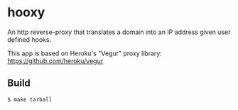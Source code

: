 hooxy
======================

An http reverse-proxy that translates a domain into an IP address given user defined hooks.

This app is based on Heroku's "Vegur" proxy library: https://github.com/heroku/vegur

Build
-----

    $ make tarball

